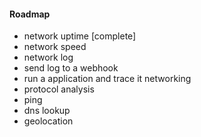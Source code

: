 #### Roadmap
- network uptime [complete]
- network speed
- network log
- send log to a webhook
- run a application and trace it networking
- protocol analysis
- ping
- dns lookup
- geolocation
